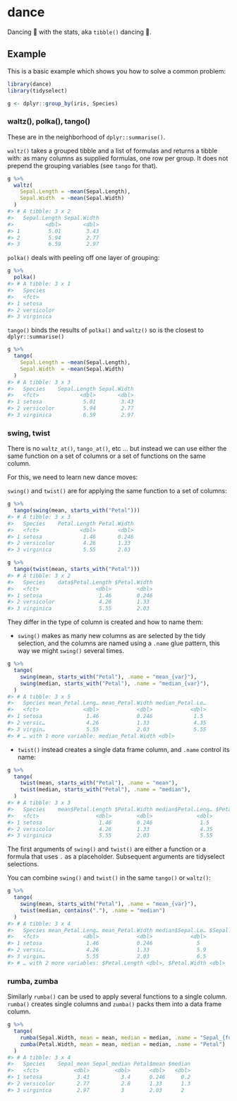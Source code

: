 
<!-- README.md is generated from README.Rmd. Please edit that file -->

# dance

<!-- badges: start -->

<!-- badges: end -->

Dancing 💃 with the stats, aka `tibble()` dancing 🕺.

## Example

This is a basic example which shows you how to solve a common problem:

``` r
library(dance)
library(tidyselect)

g <- dplyr::group_by(iris, Species)
```

### waltz(), polka(), tango()

These are in the neighborhood of `dplyr::summarise()`.

`waltz()` takes a grouped tibble and a list of formulas and returns a
tibble with: as many columns as supplied formulas, one row per group. It
does not prepend the grouping variables (see `tango` for that).

``` r
g %>% 
  waltz(
    Sepal.Length = ~mean(Sepal.Length), 
    Sepal.Width  = ~mean(Sepal.Width)
  )
#> # A tibble: 3 x 2
#>   Sepal.Length Sepal.Width
#>          <dbl>       <dbl>
#> 1         5.01        3.43
#> 2         5.94        2.77
#> 3         6.59        2.97
```

`polka()` deals with peeling off one layer of grouping:

``` r
g %>% 
  polka()
#> # A tibble: 3 x 1
#>   Species   
#>   <fct>     
#> 1 setosa    
#> 2 versicolor
#> 3 virginica
```

`tango()` binds the results of `polka()` and `waltz()` so is the closest
to `dplyr::summarise()`

``` r
g %>% 
  tango(
    Sepal.Length = ~mean(Sepal.Length), 
    Sepal.Width  = ~mean(Sepal.Width)
  )
#> # A tibble: 3 x 3
#>   Species    Sepal.Length Sepal.Width
#>   <fct>             <dbl>       <dbl>
#> 1 setosa             5.01        3.43
#> 2 versicolor         5.94        2.77
#> 3 virginica          6.59        2.97
```

### swing, twist

There is no `waltz_at()`, `tango_at()`, etc … but instead we can use
either the same function on a set of columns or a set of functions on
the same column.

For this, we need to learn new dance moves:

`swing()` and `twist()` are for applying the same function to a set of
columns:

``` r
g %>% 
  tango(swing(mean, starts_with("Petal")))
#> # A tibble: 3 x 3
#>   Species    Petal.Length Petal.Width
#>   <fct>             <dbl>       <dbl>
#> 1 setosa             1.46       0.246
#> 2 versicolor         4.26       1.33 
#> 3 virginica          5.55       2.03

g %>% 
  tango(twist(mean, starts_with("Petal")))
#> # A tibble: 3 x 2
#>   Species    data$Petal.Length $Petal.Width
#>   <fct>                  <dbl>        <dbl>
#> 1 setosa                  1.46        0.246
#> 2 versicolor              4.26        1.33 
#> 3 virginica               5.55        2.03
```

They differ in the type of column is created and how to name them:

  - `swing()` makes as many new columns as are selected by the tidy
    selection, and the columns are named using a `.name` glue pattern,
    this way we might `swing()` several times.

<!-- end list -->

``` r
g %>% 
  tango(
    swing(mean, starts_with("Petal"), .name = "mean_{var}"), 
    swing(median, starts_with("Petal"), .name = "median_{var}"), 
  )
#> # A tibble: 3 x 5
#>   Species mean_Petal.Leng… mean_Petal.Width median_Petal.Le…
#>   <fct>              <dbl>            <dbl>            <dbl>
#> 1 setosa              1.46            0.246             1.5 
#> 2 versic…             4.26            1.33              4.35
#> 3 virgin…             5.55            2.03              5.55
#> # … with 1 more variable: median_Petal.Width <dbl>
```

  - `twist()` instead creates a single data frame column, and `.name`
    control its name:

<!-- end list -->

``` r
g %>% 
  tango(
    twist(mean, starts_with("Petal"), .name = "mean"), 
    twist(median, starts_with("Petal"), .name = "median"), 
  )
#> # A tibble: 3 x 3
#>   Species    mean$Petal.Length $Petal.Width median$Petal.Leng… $Petal.Width
#>   <fct>                  <dbl>        <dbl>              <dbl>        <dbl>
#> 1 setosa                  1.46        0.246               1.5           0.2
#> 2 versicolor              4.26        1.33                4.35          1.3
#> 3 virginica               5.55        2.03                5.55          2
```

The first arguments of `swing()` and `twist()` are either a function or
a formula that uses `.` as a placeholder. Subsequent arguments are
tidyselect selections.

You can combine `swing()` and `twist()` in the same `tango()` or
`waltz()`:

``` r
g %>% 
  tango(
    swing(mean, starts_with("Petal"), .name = "mean_{var}"), 
    twist(median, contains("."), .name = "median")
  )
#> # A tibble: 3 x 4
#>   Species mean_Petal.Leng… mean_Petal.Width median$Sepal.Le… $Sepal.Width
#>   <fct>              <dbl>            <dbl>            <dbl>        <dbl>
#> 1 setosa              1.46            0.246              5            3.4
#> 2 versic…             4.26            1.33               5.9          2.8
#> 3 virgin…             5.55            2.03               6.5          3  
#> # … with 2 more variables: $Petal.Length <dbl>, $Petal.Width <dbl>
```

### rumba, zumba

Similarly `rumba()` can be used to apply several functions to a single
column. `rumba()` creates single columns and `zumba()` packs them into a
data frame column.

``` r
g %>% 
  tango(
    rumba(Sepal.Width, mean = mean, median = median, .name = "Sepal_{fun}"), 
    zumba(Petal.Width, mean = mean, median = median, .name = "Petal")
  )
#> # A tibble: 3 x 4
#>   Species    Sepal_mean Sepal_median Petal$mean $median
#>   <fct>           <dbl>        <dbl>      <dbl>   <dbl>
#> 1 setosa           3.43          3.4      0.246     0.2
#> 2 versicolor       2.77          2.8      1.33      1.3
#> 3 virginica        2.97          3        2.03      2
```
